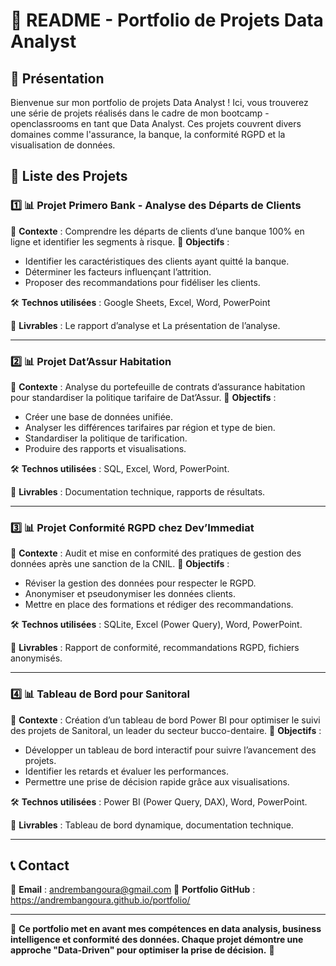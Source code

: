 # 📌 README - Portfolio de Projets Data Analyst

## 📌 Présentation
Bienvenue sur mon portfolio de projets Data Analyst ! Ici, vous trouverez une série de projets réalisés dans le cadre de mon bootcamp -openclassrooms en tant que Data Analyst. Ces projets couvrent divers domaines comme l'assurance, la banque, la conformité RGPD et la visualisation de données.

## 📂 Liste des Projets

### 1️⃣ **📊 Projet Primero Bank - Analyse des Départs de Clients**
📌 **Contexte** : Comprendre les départs de clients d’une banque 100% en ligne et identifier les segments à risque.
🎯 **Objectifs** :
- Identifier les caractéristiques des clients ayant quitté la banque.
- Déterminer les facteurs influençant l’attrition.
- Proposer des recommandations pour fidéliser les clients.

🛠️ **Technos utilisées** : Google Sheets, Excel, Word, PowerPoint

📑 **Livrables** : Le rapport d’analyse et La présentation de l’analyse.

---

### 2️⃣ **📊 Projet Dat’Assur Habitation**
📌 **Contexte** : Analyse du portefeuille de contrats d’assurance habitation pour standardiser la politique tarifaire de Dat’Assur.
🎯 **Objectifs** : 
- Créer une base de données unifiée.
- Analyser les différences tarifaires par région et type de bien.
- Standardiser la politique de tarification.
- Produire des rapports et visualisations.

🛠️ **Technos utilisées** : SQL, Excel, Word, PowerPoint.

📑 **Livrables** : Documentation technique, rapports de résultats.

---


### 3️⃣ **📊 Projet Conformité RGPD chez Dev’Immediat**
📌 **Contexte** : Audit et mise en conformité des pratiques de gestion des données après une sanction de la CNIL.
🎯 **Objectifs** :
- Réviser la gestion des données pour respecter le RGPD.
- Anonymiser et pseudonymiser les données clients.
- Mettre en place des formations et rédiger des recommandations.

🛠️ **Technos utilisées** : SQLite, Excel (Power Query), Word, PowerPoint.

📑 **Livrables** : Rapport de conformité, recommandations RGPD, fichiers anonymisés.

---

### 4️⃣ **📊 Tableau de Bord pour Sanitoral**
📌 **Contexte** : Création d’un tableau de bord Power BI pour optimiser le suivi des projets de Sanitoral, un leader du secteur bucco-dentaire.
🎯 **Objectifs** :
- Développer un tableau de bord interactif pour suivre l’avancement des projets.
- Identifier les retards et évaluer les performances.
- Permettre une prise de décision rapide grâce aux visualisations.

🛠️ **Technos utilisées** : Power BI (Power Query, DAX), Word, PowerPoint.

📑 **Livrables** : Tableau de bord dynamique, documentation technique.

---

## 📞 Contact
📧 **Email** : andrembangoura@gmail.com
📌 **Portfolio GitHub** : https://andrembangoura.github.io/portfolio/

---
🎯 **Ce portfolio met en avant mes compétences en data analysis, business intelligence et conformité des données. Chaque projet démontre une approche "Data-Driven" pour optimiser la prise de décision.** 🚀
